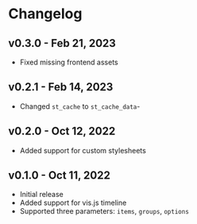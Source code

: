 # Changelog

## v0.3.0 - Feb 21, 2023

- Fixed missing frontend assets

## v0.2.1 - Feb 14, 2023

- Changed `st_cache` to `st_cache_data`-

## v0.2.0 - Oct 12, 2022

- Added support for custom stylesheets

## v0.1.0 - Oct 11, 2022

- Initial release
- Added support for vis.js timeline
- Supported three parameters: `items`, `groups`, `options`
